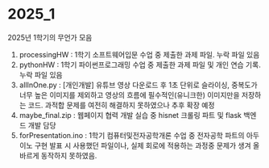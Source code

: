 # 2025_1
2025년 1학기의 무언가 모음

  1. processingHW : 1학기 소프트웨어입문 수업 중 제출한 과제 파일. 누락 파일 있음
  2. pythonHW : 1학기 파이썬프로그래밍 수업 중 제출한 과제 파일 및 개인 연습 기록. 누락 파일 있음
  3. allInOne.py : [개인개발] 유튜브 영상 다운로드 후 1초 단위로 슬라이싱, 중복도가 너무 높은 이미지를 제외하고 영상의 흐름에 필수적인(유니크한) 이미지만을 저장하는 코드. 과적합 문제를 여전히 해결하지 못하였으나 추후 확장 예정
  4. maybe_final.zip : 웹페이지 협력 개발 실습 중 hisnet 크롤링 파트 및 flask 백엔드 개발 담당
  5. forPresentation.ino : 1학기 컴퓨터및전자공학개론 수업 중 전자공학 파트의 아두이노 구현 발표 시 사용했던 파일이나, 실제 회로에 적용하는 과정중 문제가 생겨 올바르게 동작하지 못하였음. 
